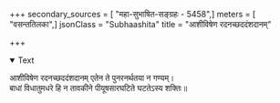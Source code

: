 +++
secondary_sources = [ "महा-सुभाषित-सङ्ग्रहः - 5458",]
meters = [ "वसन्ततिलका",]
jsonClass = "Subhaashita"
title = "आशीविषेण रदनच्छददंशदानम्"

+++

<details open><summary>Text</summary>

आशीविषेण रदनच्छददंशदानम् एतेन ते पुनरनर्थतया न गण्यम्।  
बाधां विधातुमधरे हि न तावकीने पीयूषसारघटिते घटतेऽस्य शक्तिः॥
</details>

